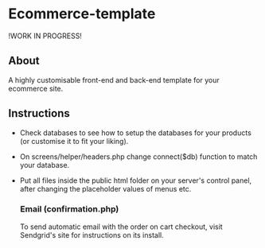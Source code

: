 # Ecommerce-template

!WORK IN PROGRESS!

## About

A highly customisable front-end and back-end template for your ecommerce site.

## Instructions

- Check databases to see how to setup the databases for your products (or customise it to fit your liking).
- On screens/helper/headers.php change connect($db) function to match your database.
- Put all files inside the public html folder on your server's control panel, after changing the placeholder values of menus etc.

  ### Email (confirmation.php)

  To send automatic email with the order on cart checkout, visit Sendgrid's site for instructions on its install.


